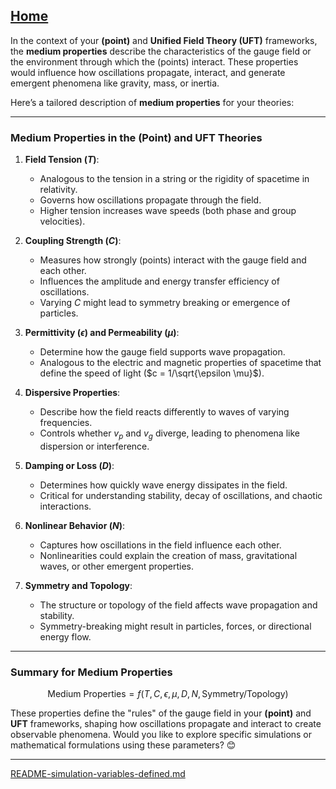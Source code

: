 [Home](https://t2m.io/VwvDcuw)
---

In the context of your **(point)** and **Unified Field Theory (UFT)** frameworks, the **medium properties** describe the characteristics of the gauge field or the environment through which the (points) interact. These properties would influence how oscillations propagate, interact, and generate emergent phenomena like gravity, mass, or inertia.

Here’s a tailored description of **medium properties** for your theories:

---

### **Medium Properties in the (Point) and UFT Theories**
1. **Field Tension ($T$)**:
   - Analogous to the tension in a string or the rigidity of spacetime in relativity.
   - Governs how oscillations propagate through the field.
   - Higher tension increases wave speeds (both phase and group velocities).

2. **Coupling Strength ($C$)**:
   - Measures how strongly (points) interact with the gauge field and each other.
   - Influences the amplitude and energy transfer efficiency of oscillations.
   - Varying $C$ might lead to symmetry breaking or emergence of particles.

3. **Permittivity ($\epsilon$) and Permeability ($\mu$)**:
   - Determine how the gauge field supports wave propagation.
   - Analogous to the electric and magnetic properties of spacetime that define the speed of light ($c = 1/\sqrt{\epsilon \mu}$).

4. **Dispersive Properties**:
   - Describe how the field reacts differently to waves of varying frequencies.
   - Controls whether $v_p$ and $v_g$ diverge, leading to phenomena like dispersion or interference.

5. **Damping or Loss ($D$)**:
   - Determines how quickly wave energy dissipates in the field.
   - Critical for understanding stability, decay of oscillations, and chaotic interactions.

6. **Nonlinear Behavior ($N$)**:
   - Captures how oscillations in the field influence each other.
   - Nonlinearities could explain the creation of mass, gravitational waves, or other emergent properties.

7. **Symmetry and Topology**:
   - The structure or topology of the field affects wave propagation and stability.
   - Symmetry-breaking might result in particles, forces, or directional energy flow.

---

### **Summary for Medium Properties**
$$\text{Medium Properties} = f(T, C, \epsilon, \mu, D, N, \text{Symmetry/Topology})$$

These properties define the "rules" of the gauge field in your **(point)** and **UFT** frameworks, shaping how oscillations propagate and interact to create observable phenomena. Would you like to explore specific simulations or mathematical formulations using these parameters? 😊


---

[README-simulation-variables-defined.md](https://t2m.io/8qdxVJK)
